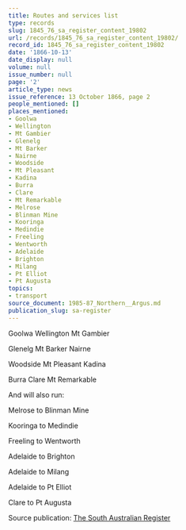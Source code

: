 ```yaml
---
title: Routes and services list
type: records
slug: 1845_76_sa_register_content_19802
url: /records/1845_76_sa_register_content_19802/
record_id: 1845_76_sa_register_content_19802
date: '1866-10-13'
date_display: null
volume: null
issue_number: null
page: '2'
article_type: news
issue_reference: 13 October 1866, page 2
people_mentioned: []
places_mentioned:
- Goolwa
- Wellington
- Mt Gambier
- Glenelg
- Mt Barker
- Nairne
- Woodside
- Mt Pleasant
- Kadina
- Burra
- Clare
- Mt Remarkable
- Melrose
- Blinman Mine
- Kooringa
- Medindie
- Freeling
- Wentworth
- Adelaide
- Brighton
- Milang
- Pt Elliot
- Pt Augusta
topics:
- transport
source_document: 1985-87_Northern__Argus.md
publication_slug: sa-register
---
```


Goolwa	Wellington	Mt Gambier

Glenelg	Mt Barker	Nairne

Woodside	Mt Pleasant	Kadina

Burra	Clare	Mt Remarkable

And will also run:

Melrose to Blinman Mine

Kooringa to Medindie

Freeling to Wentworth

Adelaide to Brighton

Adelaide to Milang

Adelaide to Pt Elliot

Clare to Pt Augusta

Source publication: [The South Australian Register](/publications/sa-register/)
